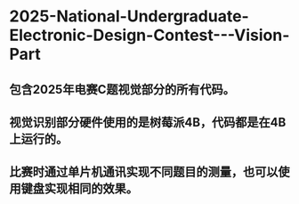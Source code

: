 # 2025-National-Undergraduate-Electronic-Design-Contest---Vision-Part
## 包含2025年电赛C题视觉部分的所有代码。
## 视觉识别部分硬件使用的是树莓派4B，代码都是在4B上运行的。
## 比赛时通过单片机通讯实现不同题目的测量，也可以使用键盘实现相同的效果。
